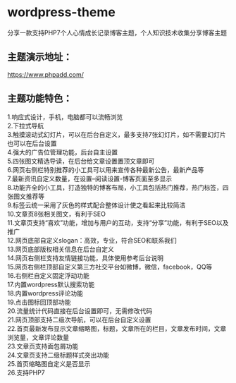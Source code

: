 # wordpress-theme
分享一款支持PHP7个人心情成长记录博客主题，个人知识技术收集分享博客主题

## 主题演示地址：

https://www.phpadd.com/

## 主题功能特色：

1.响应式设计，手机，电脑都可以流畅浏览<br/>
2.下拉式导航<br/>
3.触摸滚动式幻灯片，可以在后台自定义，最多支持7张幻灯片，如不需要幻灯片也可以在后台设置<br/>
4.强大的广告位管理功能，后台自主设置<br/>
5.四张图文精选导读，在后台给文章设置置顶文章即可<br/>
6.网页右侧栏特别推荐的小工具可以用来宣传各种最新公告，最新产品等<br/>
7.最新资讯自定义数量，在设置–阅读设置-博客页面至多显示<br/>
8.功能齐全的小工具，打造独特的博客布局，小工具包括热门推荐，热门标签，四张图文推荐等<br/>
9.标签云统一采用了灰色的样式配合整体设计使之看起来比较简洁<br/>
10.文章页8张相关图文，有利于SEO<br/>
11.文章页支持“喜欢”功能，增加与用户的互动，支持“分享”功能，有利于SEO以及推广<br/>
12.网页底部自定义slogan：高效，专业，符合SEO和联系我们<br/>
13.网页底部版权相关信息在后台自定义<br/>
14.网页右侧栏支持友情链接功能，具体使用参考后台说明<br/>
15.网页右侧栏顶部自定义第三方社交平台如微博，微信，facebook，QQ等<br/>
16.右侧栏自定义固定浮动功能<br/>
17.内置wordpress默认搜索功能<br/>
18.内置wordpress评论功能<br/>
19.点击图标回顶部功能<br/>
20.流量统计代码直接在后台设置即可，无需修改代码<br/>
21.网页顶部支持二级次导航，可以在后台自定义设置<br/>
22.首页最新发布显示文章缩略图，标题，文章所在的栏目，文章发布时间，文章浏览量，文章评论数量<br/>
23.文章页支持面包屑功能<br/>
24.文章页支持二级标题样式突出功能<br/>
25.首页缩略图自定义是否显示<br/>
26.支持PHP7<br/>
